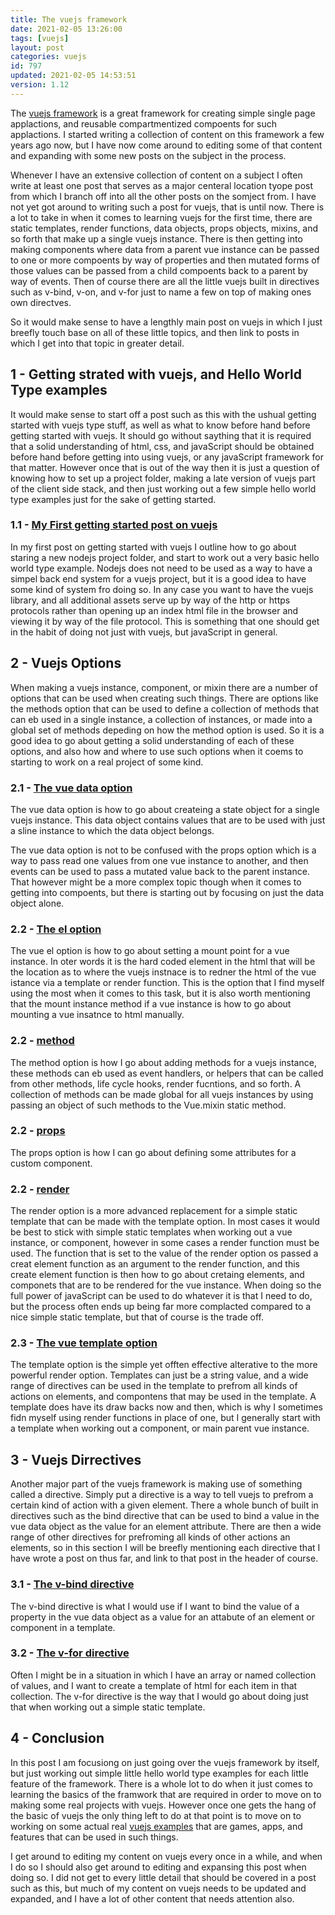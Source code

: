 ```yaml
---
title: The vuejs framework
date: 2021-02-05 13:26:00
tags: [vuejs]
layout: post
categories: vuejs
id: 797
updated: 2021-02-05 14:53:51
version: 1.12
---
```


The [vuejs framework](https://en.wikipedia.org/wiki/Vue.js) is a great framework for creating simple single page applactions, and reusable compartmentized compoents for such applactions. I started writing a collection of content on this framework a few years ago now, but I have now come around to editing some of that content and expanding with some new posts on the subject in the process.

Whenever I have an extensive collection of content on a subject I often write at least one post that serves as a major centeral location tyope post from which I branch off into all the other posts on the somject from. I have not yet got around to writing such a post for vuejs, that is until now. There is a lot to take in when it comes to learning vuejs for the first time, there are static templates, render functions, data objects, props objects, mixins, and so forth that make up a single vuejs instance. There is then getting into making components where data from a parent vue instance can be passed to one or more compoents by way of properties and then mutated forms of those values can be passed from a child compoents back to a parent by way of events. Then of course there are all the little vuejs built in directives such as v-bind, v-on, and v-for just to name a few on top of making ones own directves.

So it would make sense to have a lengthly main post on vuejs in which I just breefly touch base on all of these little topics, and then link to posts in which I get into that topic in greater detail.

<!-- more -->


## 1 - Getting strated with vuejs, and Hello World Type examples

It would make sense to start off a post such as this with the ushual getting started with vuejs type stuff, as well as what to know before hand before getting started with vuejs. It should go without saything that it is required that a solid understanding of html, css, and javaScript should be obtained before hand before getting into using vuejs, or any javaScript framework for that matter. However once that is out of the way then it is just a question of knowing how to set up a project folder, making a late version of vuejs part of the client side stack, and then just working out a few simple hello world type examples just for the sake of getting started.

### 1.1 - [My First getting started post on vuejs](/2019/05/05/vuejs-getting-started)

In my first post on getting started with vuejs I outline how to go about staring a new nodejs project folder, and start to work out a very basic hello world type example. Nodejs does not need to be used as a way to have a simpel back end system for a vuejs project, but it is a good idea to have some kind of system fro doing so. In any case you want to have the vuejs library, and all additional assets serve up by way of the http or https protocols rather than opening up an index html file in the browser and viewing it by way of the file protocol. This is something that one should get in the habit of doing not just with vuejs, but javaScript in general.


## 2 - Vuejs Options

When making a vuejs instance, component, or mixin there are a number of options that can be used when creating such things. There are options like the methods option that can be used to define a collection of methods that can eb used in a single instance, a collection of instances, or made into a global set of methods depeding on how the method option is used. So it is a good idea to go about getting a solid understanding of each of these options, and also how and where to use such options when it coems to starting to work on a real project of some kind.

### 2.1 - [The vue data option](/2019/05/18/vuejs-data/)

The vue data option is how to go about createing a state object for a single vuejs instance. This data object contains values that are to be used with just a sline instance to which the data object belongs. 

The vue data option is not to be confused with the props option which is a way to pass read one values from one vue instance to another, and then events can be used to pass a mutated value back to the parent instance. That however might be a more complex topic though when it comes to getting into compoents, but there is starting out by focusing on just the data object alone.

### 2.2 - [The el option](/2019/05/06/vuejs-el/)

The vue el option is how to go about setting a mount point for a vue instance. In oter words it is the hard coded element in the html that will be the location as to where the vuejs instnace is to redner the html of the vue istance via a template or render function. This is the option that I find myself using the most when it comes to this task, but it is also worth mentioning that the mount instance method if a vue instance is how to go about mounting a vue insatnce to html manually.

### 2.2 - [method](/2019/05/20/vuejs-method/)

The method option is how I go about adding methods for a vuejs instance, these methods can eb used as event handlers, or helpers that can be called from other methods, life cycle hooks, render fucntions, and so forth. A collection of methods can be made global for all vuejs instances by using passing an object of such methods to the Vue.mixin static method.

### 2.2 - [props](/2019/05/19/vuejs-props/)

The props option is how I can go about defining some attributes for a custom component.

### 2.2 - [render](/2019/05/12/vuejs-render/)

The render option is a more advanced replacement for a simple static template that can be made with the template option. In most cases it would be best to stick with simple static templates when working out a vue instance, or component, however in some cases a render function must be used. The function that is set to the value of the render option os passed a creat element function as an argument to the render function, and this create element function is then how to go about cretaing elements, and componets that are to be rendered for the vue instance. When doing so the full power of javaScript can be used to do whatever it is that I need to do, but the process often ends up being far more complacted compared to a nice simple static template, but that of course is the trade off.

### 2.3 - [The vue template option](/2019/05/07)

The template option is the simple yet offten effective alterative to the more powerful render option. Templates can just be a string value, and a wide range of directives can be used in the template to prefrom all kinds of actions on elements, and compontens that may be used in the template. A template does have its draw backs now and then, which is why I sometimes fidn myself using render functions in place of one, but I generally start with a template when working out a component, or main parent vue instance.

## 3 - Vuejs Dirrectives

Another major part of the vuejs framework is making use of something called a directive. Simply put a directive is a way to tell vuejs to prefrom a certain kind of action with a given element. There a whole bunch of built in directives such as the bind directive that can be used to bind a value in the vue data object as the value for an element attribute. There are then a wide range of other directives for prefroming all kinds of other actions an elements, so in this section I will be breefly mentioning each directive that I have wrote a post on thus far, and link to that post in the header of course. 

### 3.1 - [The v-bind directive](/2019/05/31/vuejs-bind)

The v-bind directive is what I would use if I want to bind the value of a property in the vue data object as a value for an attabute of an element or component in a template.

### 3.2 - [The v-for directive](2019/05/21/vuejs-for/)

Often I might be in a situation in which I have an array or named collection of values, and I want to create a template of html for each item in that collection. The v-for directive is the way that I would go about doing just that when working out a simple static template.


## 4 - Conclusion

In this post I am focusiong on just going over the vuejs framework by itself, but just working out simple little hello world type examples for each little feature of the framework. There is a whole lot to do when it just comes to learning the basics of the framwork that are required in order to move on to making some real projects with vuejs. However once one gets the hang of the basic of vuejs the only thing left to do at that point is to move on to working on some actual real [vuejs examples](/2021/02/04/vuejs-example/) that are games, apps, and features that can be used in such things.

I get around to editing my content on vuejs every once in a while, and when I do so I should also get around to editing and expansing this post when doing so. I did not get to every little detail that should be covered in a post such as this, but much of my content on vuejs needs to be updated and expanded, and I have a lot of other content that needs attention also.


